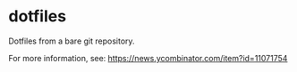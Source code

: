 # dotfiles

Dotfiles from a bare git repository.

For more information, see:
https://news.ycombinator.com/item?id=11071754

